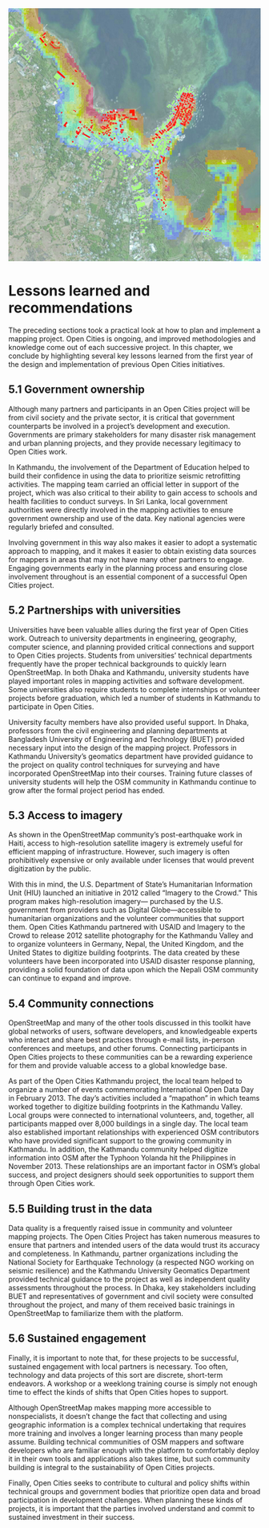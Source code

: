 <div class="c-box-image">
    <img src="/images/posts/5/chapterpic-lessonslearned-2.jpg" alt="chapterpic-lessonslearned" />
</div>

# Lessons learned and recommendations

The preceding sections took a practical look at how to plan and implement a mapping project. Open Cities is ongoing, and improved methodologies and knowledge come out of each successive project. In this chapter, we conclude by highlighting several key lessons learned from the first year of the design and implementation of previous Open Cities initiatives.

## 5.1 Government ownership

Although many partners and participants in an Open Cities project will be from civil society and the private sector, it is critical that government counterparts be involved in a project’s development and execution. Governments are primary stakeholders for many disaster risk management and urban planning projects, and they provide necessary legitimacy to Open Cities work.

In Kathmandu, the involvement of the Department of Education helped to build their confidence in using the data to prioritize seismic retrofitting activities. The mapping team carried an official letter in support of the project, which was also critical to their ability to gain access to schools and health facilities to conduct surveys. In Sri Lanka, local government authorities were directly involved in the mapping activities to ensure government ownership and use of the data. Key national agencies were regularly briefed and consulted.

Involving government in this way also makes it easier to adopt a systematic approach to mapping, and it makes it easier to obtain existing data sources for mappers in areas that may not have many other partners to engage. Engaging governments early in the planning process and ensuring close involvement throughout is an essential component of a successful Open Cities project.

## 5.2 Partnerships with universities

Universities have been valuable allies during the first year of Open Cities work. Outreach to university departments in engineering, geography, computer science, and planning provided critical connections and support to Open Cities projects. Students from universities’ technical departments frequently have the proper technical backgrounds to quickly learn OpenStreetMap. In both Dhaka and Kathmandu, university students have played important roles in mapping activities and software development. Some universities also require students to complete internships or volunteer projects before graduation, which led a number of students in Kathmandu to participate in Open Cities.

University faculty members have also provided useful support. In Dhaka, professors from the civil engineering and planning departments at Bangladesh University of Engineering and Technology (BUET) provided necessary input into the design of the mapping project. Professors in Kathmandu University’s geomatics department have provided guidance to the project on quality control techniques for surveying and have incorporated OpenStreetMap into their courses. Training future classes of university students will help the OSM community in Kathmandu continue to grow after the formal project period has ended.

## 5.3 Access to imagery

As shown in the OpenStreetMap community’s post-earthquake work in Haiti, access to high-resolution satellite imagery is extremely useful for efficient mapping of infrastructure. However, such imagery is often prohibitively expensive or only available under licenses that would prevent digitization by the public.

With this in mind, the U.S. Department of State’s Humanitarian Information Unit (HIU) launched an initiative in 2012 called “Imagery to the Crowd.” This program makes high-resolution imagery— purchased by the U.S. government from providers such as Digital Globe—accessible to humanitarian organizations and the volunteer communities that support them. Open Cities Kathmandu partnered with USAID and Imagery to the Crowd to release 2012 satellite photography for the Kathmandu Valley and to organize volunteers in Germany, Nepal, the United Kingdom, and the United States to digitize building footprints. The data created by these volunteers have been incorporated into USAID disaster response planning, providing a solid foundation of data upon which the Nepali OSM community can continue to expand and improve.

## 5.4 Community connections

OpenStreetMap and many of the other tools discussed in this toolkit have global networks of users, software developers, and knowledgeable experts who interact and share best practices through e-mail lists, in-person conferences and meetups, and other forums. Connecting participants in Open Cities projects to these communities can be a rewarding experience for them and provide valuable access to a global knowledge base.

As part of the Open Cities Kathmandu project, the local team helped to organize a number of events commemorating International Open Data Day in February 2013. The day’s activities included a “mapathon” in which teams worked together to digitize building footprints in the Kathmandu Valley. Local groups were connected to international volunteers, and, together, all participants mapped over 8,000 buildings in a single day. The local team also established important relationships with experienced OSM contributors who have provided significant support to the growing community in Kathmandu. In addition, the Kathmandu community helped digitize information into OSM after the Typhoon Yolanda hit the Philippines in November 2013. These relationships are an important factor in OSM’s global success, and project designers should seek opportunities to support them through Open Cities work.

## 5.5 Building trust in the data

Data quality is a frequently raised issue in community and volunteer mapping projects. The Open Cities Project has taken numerous measures to ensure that partners and intended users of the data would trust its accuracy and completeness. In Kathmandu, partner organizations including the National Society for Earthquake Technology (a respected NGO working on seismic resilience) and the Kathmandu University Geomatics Department provided technical guidance to the project as well as independent quality assessments throughout the process. In Dhaka, key stakeholders including BUET and representatives of government and civil society were consulted throughout the project, and many of them received basic trainings in OpenStreetMap to familiarize them with the platform.

## 5.6 Sustained engagement

Finally, it is important to note that, for these projects to be successful, sustained engagement with local partners is necessary. Too often, technology and data projects of this sort are discrete, short-term endeavors. A workshop or a weeklong training course is simply not enough time to effect the kinds of shifts that Open Cities hopes to support.

Although OpenStreetMap makes mapping more accessible to nonspecialists, it doesn’t change the fact that collecting and using geographic information is a complex technical undertaking that requires more training and involves a longer learning process than many people assume. Building technical communities of OSM mappers and software developers who are familiar enough with the platform to comfortably deploy it in their own tools and applications also takes time, but such community building is integral to the sustainability of Open Cities projects.

Finally, Open Cities seeks to contribute to cultural and policy shifts within technical groups and government bodies that prioritize open data and broad participation in development challenges. When planning these kinds of projects, it is important that the parties involved understand and commit to sustained investment in their success.
